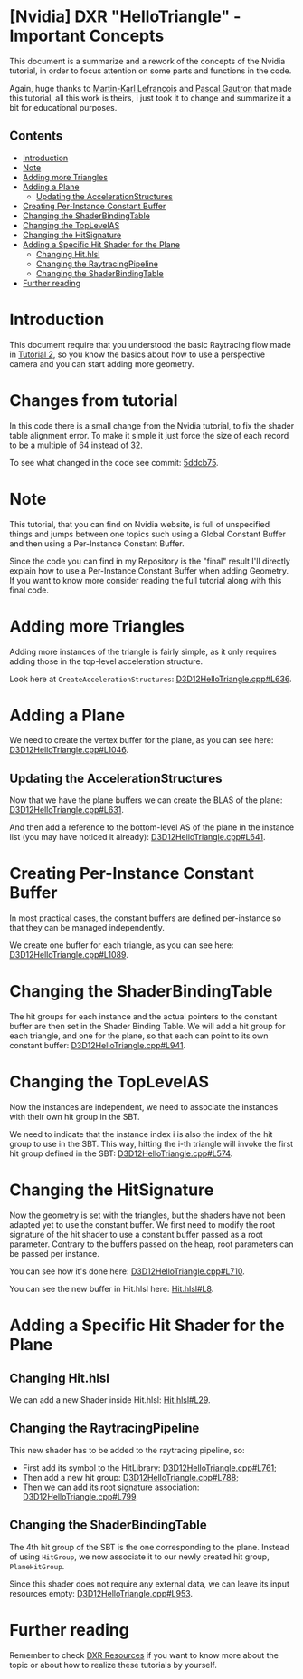 # [Nvidia] DXR "HelloTriangle"  - Important Concepts
This document is a summarize and a rework of the concepts of the Nvidia tutorial, in order to focus attention on some parts and functions in the code.

Again, huge thanks to [Martin-Karl Lefrançois](https://devblogs.nvidia.com/author/mlefrancois/) and [Pascal Gautron](https://devblogs.nvidia.com/author/pgautron/) that made this tutorial, all this work is theirs, i just took it to change and summarize it a bit for educational purposes.

## Contents
- [Introduction](#introduction)
- [Note](#note)
- [Adding more Triangles](#adding-more-triangles)
- [Adding a Plane](#adding-a-plane)
  - [Updating the AccelerationStructures](#updating-the-accelerationstructures)
- [Creating Per-Instance Constant Buffer](#creating-per-instance-constant-buffer)
- [Changing the ShaderBindingTable](#changing-the-shaderbindingtable)
- [Changing the TopLevelAS](#changing-the-toplevelas)
- [Changing the HitSignature](#changing-the-hitsignature)
- [Adding a Specific Hit Shader for the Plane](#adding-a-specific-hit-shader-for-the-plane)
  - [Changing Hit.hlsl](#changing-hithlsl)
  - [Changing the RaytracingPipeline](#changing-the-raytracingpipeline)
  - [Changing the ShaderBindingTable](#changing-the-shaderbindingtable-1)
- [Further reading](#further-reading)

# Introduction
This document require that you understood the basic Raytracing flow made in [Tutorial 2](https://github.com/ScrappyCocco/DirectX-DXR-Tutorials/tree/master/02-Dx12DXRTriangle-PerspectiveCamera), so you know the basics about how to use a perspective camera and you can start adding more geometry.

# Changes from tutorial
In this code there is a small change from the Nvidia tutorial, to fix the shader table alignment error. To make it simple it just force the size of each record to be a multiple of 64 instead of 32.

To see what changed in the code see commit: [5ddcb75](https://github.com/ScrappyCocco/DirectX-DXR-Tutorials/commit/5ddcb75460742f5675383a4299815844f26ce0c3).

# Note
This tutorial, that you can find on Nvidia website, is full of unspecified things and jumps between one topics such using a Global Constant Buffer and then using a Per-Instance Constant Buffer.

Since the code you can find in my Repository is the "final" result I'll directly explain how to use a Per-Instance Constant Buffer when adding Geometry. If you want to know more consider reading the full tutorial along with this final code.

# Adding more Triangles
Adding more instances of the triangle is fairly simple, as it only requires adding those in the top-level acceleration structure.

Look here at `CreateAccelerationStructures`: [D3D12HelloTriangle.cpp#L636](https://github.com/ScrappyCocco/DirectX-DXR-Tutorials/blob/master/03-DXRTriangle-PerInstanceData/Project/D3D12HelloTriangle.cpp#L636).

# Adding a Plane
We need to create the vertex buffer for the plane, as you can see here: [D3D12HelloTriangle.cpp#L1046](https://github.com/ScrappyCocco/DirectX-DXR-Tutorials/blob/master/03-DXRTriangle-PerInstanceData/Project/D3D12HelloTriangle.cpp#L1046).

## Updating the AccelerationStructures
Now that we have the plane buffers we can create the BLAS of the plane: [D3D12HelloTriangle.cpp#L631](https://github.com/ScrappyCocco/DirectX-DXR-Tutorials/blob/master/03-DXRTriangle-PerInstanceData/Project/D3D12HelloTriangle.cpp#L631).

And then add a reference to the bottom-level AS of the plane in the instance list (you may have noticed it already): [D3D12HelloTriangle.cpp#L641](https://github.com/ScrappyCocco/DirectX-DXR-Tutorials/blob/master/03-DXRTriangle-PerInstanceData/Project/D3D12HelloTriangle.cpp#L641).

# Creating Per-Instance Constant Buffer
In most practical cases, the constant buffers are defined per-instance so that they can be managed independently.

We create one buffer for each triangle, as you can see here: [D3D12HelloTriangle.cpp#L1089](https://github.com/ScrappyCocco/DirectX-DXR-Tutorials/blob/master/03-DXRTriangle-PerInstanceData/Project/D3D12HelloTriangle.cpp#L1089).

# Changing the ShaderBindingTable
The hit groups for each instance and the actual pointers to the constant buffer are then set in the Shader Binding Table. We will add a hit group for each triangle, and one for the plane, so that each can point to its own constant buffer: [D3D12HelloTriangle.cpp#L941](https://github.com/ScrappyCocco/DirectX-DXR-Tutorials/blob/master/03-DXRTriangle-PerInstanceData/Project/D3D12HelloTriangle.cpp#L941).

# Changing the TopLevelAS
Now the instances are independent, we need to associate the instances with their own hit group in the SBT.

We need to indicate that the instance index i is also the index of the hit group to use in the SBT. This way, hitting the i-th triangle will invoke the first hit group defined in the SBT: [D3D12HelloTriangle.cpp#L574](https://github.com/ScrappyCocco/DirectX-DXR-Tutorials/blob/master/03-DXRTriangle-PerInstanceData/Project/D3D12HelloTriangle.cpp#L574).

# Changing the HitSignature
Now the geometry is set with the triangles, but the shaders have not been adapted yet to use the constant buffer. We first need to modify the root signature of the hit shader to use a constant buffer passed as a root parameter. Contrary to the buffers passed on the heap, root parameters can be passed per instance.

You can see how it's done here: [D3D12HelloTriangle.cpp#L710](https://github.com/ScrappyCocco/DirectX-DXR-Tutorials/blob/master/03-DXRTriangle-PerInstanceData/Project/D3D12HelloTriangle.cpp#L710).

You can see the new buffer in Hit.hlsl here: [Hit.hlsl#L8](https://github.com/ScrappyCocco/DirectX-DXR-Tutorials/blob/master/03-DXRTriangle-PerInstanceData/Project/shaders/Hit.hlsl#L8).

# Adding a Specific Hit Shader for the Plane

## Changing Hit.hlsl
We can add a new Shader inside Hit.hlsl: [Hit.hlsl#L29](https://github.com/ScrappyCocco/DirectX-DXR-Tutorials/blob/master/03-DXRTriangle-PerInstanceData/Project/shaders/Hit.hlsl#L29).

## Changing the RaytracingPipeline
This new shader has to be added to the raytracing pipeline, so:

* First add its symbol to the HitLibrary: [D3D12HelloTriangle.cpp#L761](https://github.com/ScrappyCocco/DirectX-DXR-Tutorials/blob/master/03-DXRTriangle-PerInstanceData/Project/D3D12HelloTriangle.cpp#L761);
* Then add a new hit group: [D3D12HelloTriangle.cpp#L788](https://github.com/ScrappyCocco/DirectX-DXR-Tutorials/blob/master/03-DXRTriangle-PerInstanceData/Project/D3D12HelloTriangle.cpp#L788);
* Then we can add its root signature association: [D3D12HelloTriangle.cpp#L799](https://github.com/ScrappyCocco/DirectX-DXR-Tutorials/blob/master/03-DXRTriangle-PerInstanceData/Project/D3D12HelloTriangle.cpp#L799).

## Changing the ShaderBindingTable
The 4th hit group of the SBT is the one corresponding to the plane. Instead of using `HitGroup`, we now associate it to our newly created hit group, `PlaneHitGroup`.

Since this shader does not require any external data, we can leave its input resources empty: [D3D12HelloTriangle.cpp#L953](https://github.com/ScrappyCocco/DirectX-DXR-Tutorials/blob/master/03-DXRTriangle-PerInstanceData/Project/D3D12HelloTriangle.cpp#L953).

# Further reading
Remember to check [DXR Resources](https://github.com/ScrappyCocco/DirectX-DXR-Tutorials#resources) if you want to know more about the topic or about how to realize these tutorials by yourself.
